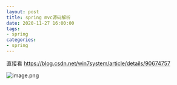 ```yaml
---
layout: post
title: spring mvc源码解析
date: 2020-11-27 16:00:00
tags: 
- spring
categories:
- spring
---
```


直接看 https://blog.csdn.net/win7system/article/details/90674757

![image.png](https://i.loli.net/2020/12/13/vNwknSxDIWdLJfA.png)